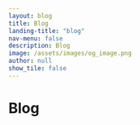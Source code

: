 ```yaml
---
layout: blog
title: Blog
landing-title: "blog"
nav-menu: false
description: Blog
image: /assets/images/og_image.png
author: null
show_tile: false
---
```


<h1>Blog</h1>
